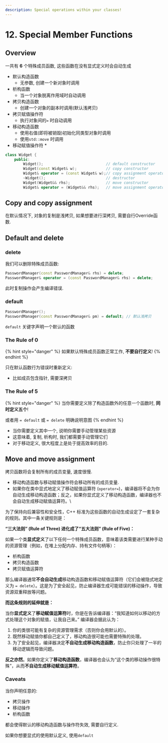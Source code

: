 ```yaml
---
description: Special operations within your classes!
---
```


# 12. Special Member Functions

## Overview

一共有 **6** 个特殊成员函数, 这些函数在没有显式定义时会自动生成

* 默认构造函数
  * 无参数, 创建一个新对象时调用
* 析构函数
  * 当一个对象脱离作用域时自动调用
* 拷贝构造函数
  * 创建一个对象的副本时调用(默认浅拷贝)
* 拷贝赋值操作符
  * 执行对象间的`=` 时自动调用
* 移动构造函数
  * 使用右值(即将被销毁)初始化同类型对象时调用
  * 使用`std::move` 时调用
* 移动赋值操作符
  *

```cpp
class Widget {
    public:
        Widget();                            // default constructor
        Widget(const Widget& w);             // copy constructor
        Widget& operator = (const Widget& w);// copy assignment operator
        ~Widget();                           // destructor
        Widget(Widget&& rhs);                // move constructor
        Widget& operator = (Widget&& rhs);   // move assignment operator
```



## Copy and copy assignment

在默认情况下, 对象的复制是浅拷贝, 如果想要进行深拷贝, 需要自行Override函数.



## Default and delete

### delete

我们可以删除特殊成员函数:

```cpp
PasswordManager(const PasswordManager& rhs) = delete;
PasswordManager& operator = (const PasswordManager& rhs) = delete;
```

此时复制操作会产生编译错误.



### default

```cpp
PasswordManager();
PasswordManager(const PasswordManager& pm) = default; // 默认浅拷贝
```

`default` 关键字声明一个默认的函数



### The Rule of 0

{% hint style="danger" %}
如果默认特殊成员函数正常工作, **不要自行定义**!
{% endhint %}

只在默认函数行为错误时重新定义:

* 比如成员包含指针, 需要深拷贝



### The Rule of 5

{% hint style="danger" %}
当你需要定义除了构造函数外的任意一个函数时, **同时定义五个**!

或者用 `= default` 或 `= delete` 明确说明意图
{% endhint %}

* 当你需要定义其中一个, 说明你需要手动管理某些资源
* 这意味着, 复制, 析构时, 我们都需要手动管理它们
* 对于移动定义, 很大程度上是处于提高效率的目的.



## Move and move assignment

拷贝函数将会复制所有的成员变量, 速度很慢.

* 移动构造函数与移动赋值操作符会移动所有的成员变量.
* 如果你在类中显式地定义了移动赋值运算符 (`operator=`)，编译器将不会为你自动生成移动构造函数；反之，如果你显式定义了移动构造函数，编译器也不会自动生成移动赋值运算符。\


为了保持向后兼容性和安全性，C++ 标准为这些函数的自动生成设定了一套复杂的规则。其中一条关键规则是：

**“三大法则” (Rule of Three) 进化成了“五大法则” (Rule of Five)：**

如果一个类**显式定义**了以下任何一个特殊成员函数，意味着该类需要进行某种手动的资源管理（例如，在堆上分配内存、持有文件句柄等）：

* 析构函数
* 拷贝构造函数
* 拷贝赋值运算符

那么编译器通常**不会自动生成**移动构造函数和移动赋值运算符（它们会被隐式地定义为 `= delete`）。这是为了安全起见，防止编译器生成可能错误的移动操作，导致资源双重释放等问题。

**而这条规则的延伸就是：**

当你**显式定义**了**移动赋值运算符**时，你是在告诉编译器：“我知道如何以移动的方式处理这个对象的赋值，让我自己来。” 编译器会据此认为：

1. 你的类很可能有复杂的资源管理需求（否则你会用默认的）。
2. 既然移动赋值你都自己定义了，移动构造很可能也需要特殊的处理。
3. 为了安全起见，编译器决定**不自动生成移动构造函数**，防止你只处理了一半的移动逻辑而导致问题。

**反之亦然**。如果你定义了**移动构造函数**，编译器也会认为“这个类的移动操作很特殊”，从而**不自动生成移动赋值运算符**。



### Caveats

当你声明任意的:

* 拷贝操作
* 移动操作
* 析构函数

都会使得默认的移动构造函数与操作符失效, 需要自行定义.

如果你想要显式的使用默认定义, 使用`default`
